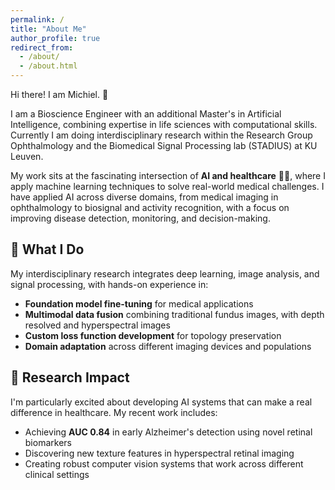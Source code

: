 ```yaml
---
permalink: /
title: "About Me"
author_profile: true
redirect_from: 
  - /about/
  - /about.html
---
```


Hi there! I am Michiel. 👋

I am a Bioscience Engineer with an additional Master's in Artificial Intelligence, combining expertise in life sciences with computational skills. Currently I am doing interdisciplinary research within the Research Group Ophthalmology and the Biomedical Signal Processing lab (STADIUS) at KU Leuven. 

My work sits at the fascinating intersection of **AI and healthcare** 🏥🤖, where I apply machine learning techniques to solve real-world medical challenges. I have applied AI across diverse domains, from medical imaging in ophthalmology to biosignal and activity recognition, with a focus on improving disease detection, monitoring, and decision-making. 

## 🔬 What I Do

My interdisciplinary research integrates deep learning, image analysis, and signal processing, with hands-on experience in:
- **Foundation model fine-tuning** for medical applications
- **Multimodal data fusion** combining traditional fundus images, with depth resolved and hyperspectral images 
- **Custom loss function development** for topology preservation
- **Domain adaptation** across different imaging devices and populations

## 🎯 Research Impact

I'm particularly excited about developing AI systems that can make a real difference in healthcare. My recent work includes:
- Achieving **AUC 0.84** in early Alzheimer's detection using novel retinal biomarkers
- Discovering new texture features in hyperspectral retinal imaging
- Creating robust computer vision systems that work across different clinical settings


